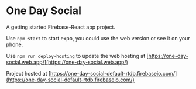 # One Day Social

A getting started Firebase-React app project.

Use `npm start` to start expo, you could use the web version or see it on your phone.

Use `npm run deploy-hosting` to update the web hosting at [https://one-day-social.web.app/](https://one-day-social.web.app/)

Project hosted at [https://one-day-social-default-rtdb.firebaseio.com/](https://one-day-social-default-rtdb.firebaseio.com/)